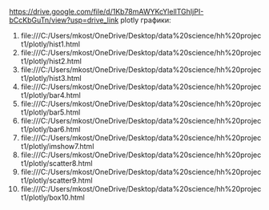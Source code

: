 https://drive.google.com/file/d/1Kb78mAWYKcYlellTGhIjPI-bCcKbGuTn/view?usp=drive_link
plotly графики:
1) file:///C:/Users/mkost/OneDrive/Desktop/data%20science/hh%20project1/plotly/hist1.html
2) file:///C:/Users/mkost/OneDrive/Desktop/data%20science/hh%20project1/plotly/hist2.html
3) file:///C:/Users/mkost/OneDrive/Desktop/data%20science/hh%20project1/plotly/hist3.html
4) file:///C:/Users/mkost/OneDrive/Desktop/data%20science/hh%20project1/plotly/bar4.html
5) file:///C:/Users/mkost/OneDrive/Desktop/data%20science/hh%20project1/plotly/bar5.html
6) file:///C:/Users/mkost/OneDrive/Desktop/data%20science/hh%20project1/plotly/bar6.html
7) file:///C:/Users/mkost/OneDrive/Desktop/data%20science/hh%20project1/plotly/imshow7.html
8) file:///C:/Users/mkost/OneDrive/Desktop/data%20science/hh%20project1/plotly/scatter8.html
9) file:///C:/Users/mkost/OneDrive/Desktop/data%20science/hh%20project1/plotly/scatter9.html
10) file:///C:/Users/mkost/OneDrive/Desktop/data%20science/hh%20project1/plotly/box10.html
